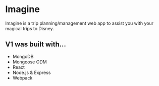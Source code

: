 # Imagine
Imagine is a trip planning/management web app to assist you with your magical trips to Disney.

## V1 was built with...
- MongoDB
- Mongoose ODM
- React
- Node.js & Express
- Webpack
